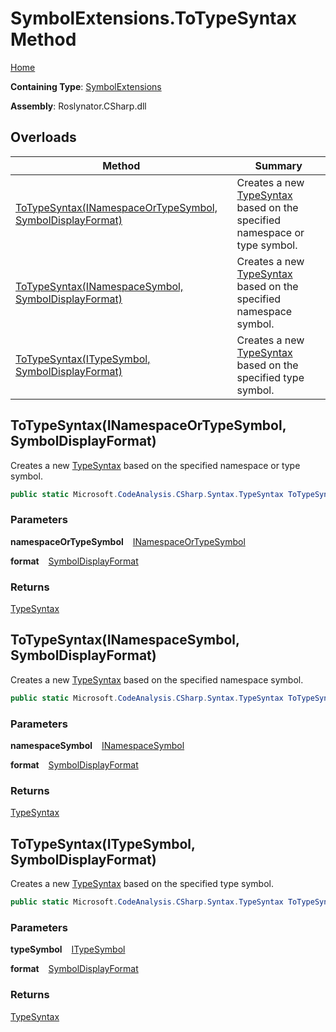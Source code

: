 # SymbolExtensions\.ToTypeSyntax Method

[Home](../../../../README.md)

**Containing Type**: [SymbolExtensions](../README.md)

**Assembly**: Roslynator\.CSharp\.dll

## Overloads

| Method | Summary |
| ------ | ------- |
| [ToTypeSyntax(INamespaceOrTypeSymbol, SymbolDisplayFormat)](#3148432103) | Creates a new [TypeSyntax](https://docs.microsoft.com/en-us/dotnet/api/microsoft.codeanalysis.csharp.syntax.typesyntax) based on the specified namespace or type symbol\. |
| [ToTypeSyntax(INamespaceSymbol, SymbolDisplayFormat)](#3888206216) | Creates a new [TypeSyntax](https://docs.microsoft.com/en-us/dotnet/api/microsoft.codeanalysis.csharp.syntax.typesyntax) based on the specified namespace symbol\. |
| [ToTypeSyntax(ITypeSymbol, SymbolDisplayFormat)](#3779029411) | Creates a new [TypeSyntax](https://docs.microsoft.com/en-us/dotnet/api/microsoft.codeanalysis.csharp.syntax.typesyntax) based on the specified type symbol\. |

<a id="3148432103"></a>

## ToTypeSyntax\(INamespaceOrTypeSymbol, SymbolDisplayFormat\) 

  
Creates a new [TypeSyntax](https://docs.microsoft.com/en-us/dotnet/api/microsoft.codeanalysis.csharp.syntax.typesyntax) based on the specified namespace or type symbol\.

```csharp
public static Microsoft.CodeAnalysis.CSharp.Syntax.TypeSyntax ToTypeSyntax(this Microsoft.CodeAnalysis.INamespaceOrTypeSymbol namespaceOrTypeSymbol, Microsoft.CodeAnalysis.SymbolDisplayFormat format = null)
```

### Parameters

**namespaceOrTypeSymbol** &ensp; [INamespaceOrTypeSymbol](https://docs.microsoft.com/en-us/dotnet/api/microsoft.codeanalysis.inamespaceortypesymbol)

**format** &ensp; [SymbolDisplayFormat](https://docs.microsoft.com/en-us/dotnet/api/microsoft.codeanalysis.symboldisplayformat)

### Returns

[TypeSyntax](https://docs.microsoft.com/en-us/dotnet/api/microsoft.codeanalysis.csharp.syntax.typesyntax)

<a id="3888206216"></a>

## ToTypeSyntax\(INamespaceSymbol, SymbolDisplayFormat\) 

  
Creates a new [TypeSyntax](https://docs.microsoft.com/en-us/dotnet/api/microsoft.codeanalysis.csharp.syntax.typesyntax) based on the specified namespace symbol\.

```csharp
public static Microsoft.CodeAnalysis.CSharp.Syntax.TypeSyntax ToTypeSyntax(this Microsoft.CodeAnalysis.INamespaceSymbol namespaceSymbol, Microsoft.CodeAnalysis.SymbolDisplayFormat format = null)
```

### Parameters

**namespaceSymbol** &ensp; [INamespaceSymbol](https://docs.microsoft.com/en-us/dotnet/api/microsoft.codeanalysis.inamespacesymbol)

**format** &ensp; [SymbolDisplayFormat](https://docs.microsoft.com/en-us/dotnet/api/microsoft.codeanalysis.symboldisplayformat)

### Returns

[TypeSyntax](https://docs.microsoft.com/en-us/dotnet/api/microsoft.codeanalysis.csharp.syntax.typesyntax)

<a id="3779029411"></a>

## ToTypeSyntax\(ITypeSymbol, SymbolDisplayFormat\) 

  
Creates a new [TypeSyntax](https://docs.microsoft.com/en-us/dotnet/api/microsoft.codeanalysis.csharp.syntax.typesyntax) based on the specified type symbol\.

```csharp
public static Microsoft.CodeAnalysis.CSharp.Syntax.TypeSyntax ToTypeSyntax(this Microsoft.CodeAnalysis.ITypeSymbol typeSymbol, Microsoft.CodeAnalysis.SymbolDisplayFormat format = null)
```

### Parameters

**typeSymbol** &ensp; [ITypeSymbol](https://docs.microsoft.com/en-us/dotnet/api/microsoft.codeanalysis.itypesymbol)

**format** &ensp; [SymbolDisplayFormat](https://docs.microsoft.com/en-us/dotnet/api/microsoft.codeanalysis.symboldisplayformat)

### Returns

[TypeSyntax](https://docs.microsoft.com/en-us/dotnet/api/microsoft.codeanalysis.csharp.syntax.typesyntax)

